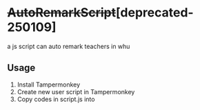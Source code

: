 # ~~AutoRemarkScript~~[deprecated-250109]

a js script can auto remark teachers in whu

## Usage

1. Install Tampermonkey
2. Create new user script in Tampermonkey
3. Copy codes in script.js into
